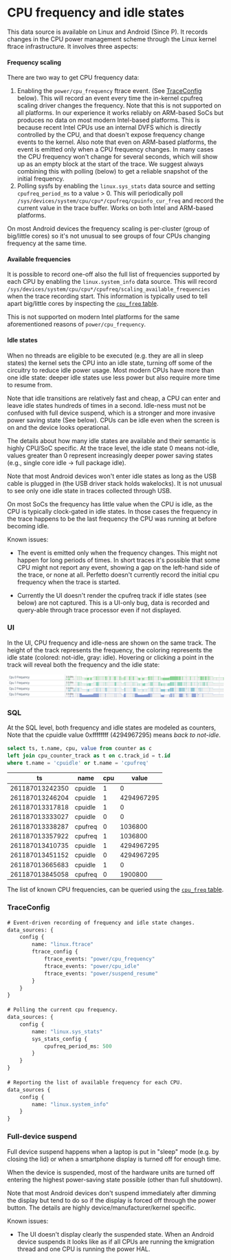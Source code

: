# CPU frequency and idle states

This data source is available on Linux and Android (Since P).
It records changes in the CPU power management scheme through the
Linux kernel ftrace infrastructure.
It involves three aspects:

#### Frequency scaling

There are two way to get CPU frequency data:

1. Enabling the `power/cpu_frequency` ftrace event. (See
   [TraceConfig](#traceconfig) below). This will record an event every time the
   in-kernel cpufreq scaling driver changes the frequency. Note that this is not
   supported on all platforms. In our experience it works reliably on ARM-based
   SoCs but produces no data on most modern Intel-based platforms. This is
   because recent Intel CPUs use an internal DVFS which is directly controlled
   by the CPU, and that doesn't expose frequency change events to the kernel.
   Also note that even on ARM-based platforms, the event is emitted only
   when a CPU frequency changes. In many cases the CPU frequency won't
   change for several seconds, which will show up as an empty block at the start
   of the trace.
   We suggest always combining this with polling (below) to get a reliable
   snapshot of the initial frequency.
2. Polling sysfs by enabling the `linux.sys_stats` data source and setting
   `cpufreq_period_ms` to a value > 0. This will periodically poll
   `/sys/devices/system/cpu/cpu*/cpufreq/cpuinfo_cur_freq` and record the
   current value in the trace buffer. Works on both Intel and ARM-based
   platforms.

On most Android devices the frequency scaling is per-cluster (group of
big/little cores) so it's not unusual to see groups of four CPUs changing
frequency at the same time.

#### Available frequencies

It is possible to record one-off also the full list of frequencies supported by
each CPU by enabling the `linux.system_info` data source. This will
record `/sys/devices/system/cpu/cpu*/cpufreq/scaling_available_frequencies` when
the trace recording start. This information is typically used to tell apart
big/little cores by inspecting the
[`cpu_freq` table](/docs/analysis/sql-tables.autogen#cpu_freq).

This is not supported on modern Intel platforms for the same aforementioned
reasons of `power/cpu_frequency`.

#### Idle states

When no threads are eligible to be executed (e.g. they are all in sleep states)
the kernel sets the CPU into an idle state, turning off some of the circuitry
to reduce idle power usage. Most modern CPUs have more than one idle state:
deeper idle states use less power but also require more time to resume from.

Note that idle transitions are relatively fast and cheap, a CPU can enter and
leave idle states hundreds of times in a second.
Idle-ness must not be confused with full device suspend, which is a stronger and
more invasive power saving state (See below). CPUs can be idle even when the
screen is on and the device looks operational.

The details about how many idle states are available and their semantic is
highly CPU/SoC specific. At the trace level, the idle state 0 means not-idle,
values greater than 0 represent increasingly deeper power saving states
(e.g., single core idle -> full package idle).

Note that most Android devices won't enter idle states as long as the USB
cable is plugged in (the USB driver stack holds wakelocks). It is not unusual
to see only one idle state in traces collected through USB.

On most SoCs the frequency has little value when the CPU is idle, as the CPU is
typically clock-gated in idle states. In those cases the frequency in the trace
happens to be the last frequency the CPU was running at before becoming idle.

Known issues:

* The event is emitted only when the frequency changes. This might
  not happen for long periods of times. In short traces
  it's possible that some CPU might not report any event, showing a gap on the
  left-hand side of the trace, or none at all. Perfetto doesn't currently record
  the initial cpu frequency when the trace is started.

* Currently the UI doesn't render the cpufreq track if idle states (see below)
  are not captured. This is a UI-only bug, data is recorded and query-able
  through trace processor even if not displayed.

### UI

In the UI, CPU frequency and idle-ness are shown on the same track. The height
of the track represents the frequency, the coloring represents the idle
state (colored: not-idle, gray: idle). Hovering or clicking a point in the
track will reveal both the frequency and the idle state:
  
![](/docs/images/cpu-frequency.png "CPU frequency and idle states in the UI")

### SQL

At the SQL level, both frequency and idle states are modeled as counters,
Note that the cpuidle value 0xffffffff (4294967295) means _back to not-idle_.

```sql
select ts, t.name, cpu, value from counter as c
left join cpu_counter_track as t on c.track_id = t.id
where t.name = 'cpuidle' or t.name = 'cpufreq'
```

ts | name | cpu | value
---|------|------|------
261187013242350 | cpuidle | 1 | 0
261187013246204 | cpuidle | 1 | 4294967295
261187013317818 | cpuidle | 1 | 0
261187013333027 | cpuidle | 0 | 0
261187013338287 | cpufreq | 0 | 1036800
261187013357922 | cpufreq | 1 | 1036800
261187013410735 | cpuidle | 1 | 4294967295
261187013451152 | cpuidle | 0 | 4294967295
261187013665683 | cpuidle | 1 | 0
261187013845058 | cpufreq | 0 | 1900800

The list of known CPU frequencies, can be queried using the
[`cpu_freq` table](/docs/analysis/sql-tables.autogen#cpu_freq).

### TraceConfig

```protobuf
# Event-driven recording of frequency and idle state changes.
data_sources: {
    config {
        name: "linux.ftrace"
        ftrace_config {
            ftrace_events: "power/cpu_frequency"
            ftrace_events: "power/cpu_idle"
            ftrace_events: "power/suspend_resume"
        }
    }
}

# Polling the current cpu frequency.
data_sources: {
    config {
        name: "linux.sys_stats"
        sys_stats_config {
            cpufreq_period_ms: 500
        }
    }
}

# Reporting the list of available frequency for each CPU.
data_sources {
    config {
        name: "linux.system_info"
    }
}
```

### Full-device suspend

Full device suspend happens when a laptop is put in "sleep" mode (e.g. by
closing the lid) or when a smartphone display is turned off for enough time.

When the device is suspended, most of the hardware units are turned off entering
the highest power-saving state possible (other than full shutdown).

Note that most Android devices don't suspend immediately after dimming the
display but tend to do so if the display is forced off through the power button.
The details are highly device/manufacturer/kernel specific.

Known issues:

* The UI doesn't display clearly the suspended state. When an Android device
  suspends it looks like as if all CPUs are running the kmigration thread and
  one CPU is running the power HAL.
